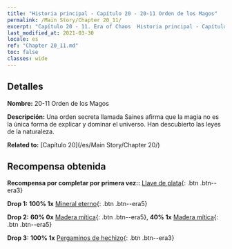```yaml
---
title: "Historia principal - Capítulo 20 - 20-11 Orden de los Magos"
permalink: /Main Story/Chapter 20_11/
excerpt: "Capítulo 20 - 11. Era of Chaos  Historia principal - Capítulo 20_11. 20-11 Orden de los Magos"
last_modified_at: 2021-03-30
locale: es
ref: "Chapter 20_11.md"
toc: false
classes: wide
---
```


## Detalles

 **Nombre:** 20-11 Orden de los Magos

 **Descripción:** Una orden secreta llamada Saines afirma que la magia no es la única forma de explicar y dominar el universo. Han descubierto las leyes de la naturaleza.

 **Related to:** [Capítulo 20](/es/Main Story/Chapter 20/)

## Recompensa obtenida

 **Recompensa por completar por primera vez::** [Llave de plata](/es/Items/con_693/){: .btn .btn--era3}

 **Drop 1:** **100% 1x** [Mineral eterno](/es/Items/mat_68/){: .btn .btn--era5}

 **Drop 2:** **60% 0x** [Madera mítica](/es/Items/mat_62/){: .btn .btn--era5}, **40% 1x** [Madera mítica](/es/Items/mat_62/){: .btn .btn--era5}

 **Drop 3:** **100% 1x** [Pergaminos de hechizo](/es/Items/con_694/){: .btn .btn--era3}

